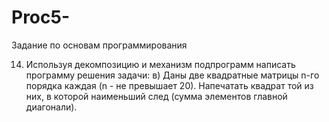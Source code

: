 # Proc5-
Задание по основам программирования

14) Используя декомпозицию и механизм подпрограмм написать программу решения задачи:
 в) Даны две квадратные матрицы n-го порядка каждая (n - не превышает 20). Напечатать квадрат той из них, в которой наименьший след (сумма элементов главной диагонали).

